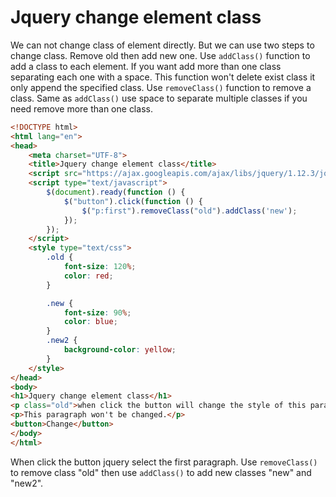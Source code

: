 # Jquery change element class
We can not change class of element directly. But we can use two steps to change class. Remove old then
add new one. Use ``addClass()`` function to add a class to each element. If you want add more than one class 
separating each one with a space. This function won't delete exist class it only append the specified 
class. Use ``removeClass()`` function to remove a class. Same as ``addClass()`` use space to separate
multiple classes if you need remove more than one class.
```html
<!DOCTYPE html>
<html lang="en">
<head>
    <meta charset="UTF-8">
    <title>Jquery change element class</title>
    <script src="https://ajax.googleapis.com/ajax/libs/jquery/1.12.3/jquery.min.js"></script>
    <script type="text/javascript">
        $(document).ready(function () {
            $("button").click(function () {
                $("p:first").removeClass("old").addClass('new');
            });
        });
    </script>
    <style type="text/css">
        .old {
            font-size: 120%;
            color: red;
        }

        .new {
            font-size: 90%;
            color: blue;
        }
        .new2 {
            background-color: yellow;
        }
    </style>
</head>
<body>
<h1>Jquery change element class</h1>
<p class="old">when click the button will change the style of this paragraph.</p>
<p>This paragraph won't be changed.</p>
<button>Change</button>
</body>
</html>
```
When click the button jquery select the first paragraph. Use ``removeClass()`` to remove class "old"
 then use ``addClass()`` to add new classes "new" and "new2". 
